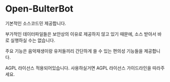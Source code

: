 # Open-BulterBot

기본적인 소스코드민 제공합니다.                                                                                                      
                                                                                                                             
부가적인 데이터파일들은 보안상의 이유로 제공하지 않고 있기 때문에, 소스 받아서 바로 실행하실 수는 없습니다.                                              
                                                                     
주요 기능은 음악재생이랑 유저들끼리 간단하게 쓸 수 있는 편의성 기능들을 제공합니다.                                                                    

AGPL 라이선스 적용되어있습니다.
사용하실거면 AGPL 라이선스 가이드라인을 따라주세요.
